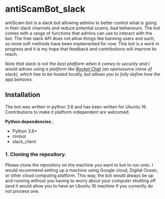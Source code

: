 # antiScamBot_slack
antiScam-bot is a slack bot allowing admins to better control what is going in their slack channels and reduce potential scams, bad behaviours. The bot comes with a range of functions that admins can use to interact with the bot. The free slack API does not allow things like banning users and such, so more soft methods have been implemented for now. This bot is a work in progress and it is my hope that feedback and contributions will improve its reach. 

*Note that slack is not the best platform when it comes to security and I would advise using a platform like [Rocket Chat](https://rocket.chat/) (an opensource clone of slack), which has to be hosted locally, but allows you to fully define how the app behaves.*

## Installation

The bot was written in python 3.6 and has been written for Ubuntu 16. Contributions to make it platform independent are welcomed. 

**Python dependencies** ;
+ Python 3.6+
+ rtmbot
+ slack_client

### 1. Cloning the repository.
Please clone the repository on the machine you want to bot to run onto. I would recommend setting up a machine using Google cloud, Digital Ocean, or other cloud computing platform. This way, the bot would always be up and running without you having to worry about your computer shutting off (and it would allow you to have an Ubuntu 16 machine if you currently do not process one. 


